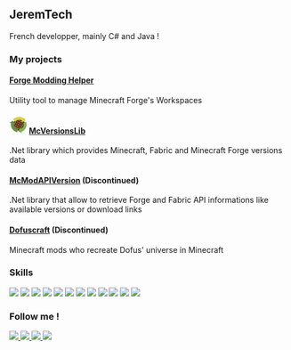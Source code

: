 ## JeremTech

French developper, mainly C# and Java !

### My projects
#### [Forge Modding Helper](https://github.com/JeremTech/Forge-Modding-Helper)
Utility tool to manage Minecraft Forge's Workspaces

#### <img width ='32px' src ='https://raw.githubusercontent.com/JeremTech/McVersionsLib/main/icon.png'> [McVersionsLib](https://github.com/JeremTech/McVersionsLib)   
.Net library which provides Minecraft, Fabric and Minecraft Forge versions data

#### [McModAPIVersion](https://github.com/JeremTech/McModAPIVersions) (Discontinued)
.Net library that allow to retrieve Forge and Fabric API informations like available versions or download links

#### [Dofuscraft](https://github.com/JeremTech/dofuscraft) (Discontinued)
Minecraft mods who recreate Dofus' universe in Minecraft

### Skills
<p> 
<img width ='32px' src ='https://raw.githubusercontent.com/rahulbanerjee26/githubAboutMeGenerator/main/icons/csharp.svg'>
<img width ='32px' src ='https://raw.githubusercontent.com/rahulbanerjee26/githubAboutMeGenerator/main/icons/java.svg'>
<img width ='32px' src ='https://raw.githubusercontent.com/rahulbanerjee26/githubAboutMeGenerator/main/icons/dotnet.svg'>
<img width ='32px' src ='https://raw.githubusercontent.com/rahulbanerjee26/githubAboutMeGenerator/main/icons/git.svg'>
<img width ='32px' src ='https://raw.githubusercontent.com/rahulbanerjee26/githubAboutMeGenerator/main/icons/xamarin.svg'>
<img width ='32px' src ='https://raw.githubusercontent.com/rahulbanerjee26/githubAboutMeGenerator/main/icons/html.svg'> 
<img width ='32px' src ='https://raw.githubusercontent.com/rahulbanerjee26/githubAboutMeGenerator/main/icons/css.svg'>
<img width ='32px' src ='https://raw.githubusercontent.com/rahulbanerjee26/githubAboutMeGenerator/main/icons/php.svg'>
<img width ='32px' src ='https://raw.githubusercontent.com/rahulbanerjee26/githubAboutMeGenerator/main/icons/python.svg'>
<img width ='32px' src ='https://raw.githubusercontent.com/rahulbanerjee26/githubAboutMeGenerator/main/icons/mysql.svg'>
<img width ='32px' src ='https://raw.githubusercontent.com/rahulbanerjee26/githubAboutMeGenerator/main/icons/flutter.svg'> 
<img width ='32px' src ='https://raw.githubusercontent.com/rahulbanerjee26/githubAboutMeGenerator/main/icons/arduino.svg'> 

</p>

### Follow me !
<p>
<a href="https://github.com/jeremtech"> 
  <img width ='32px' src ='https://raw.githubusercontent.com/rahulbanerjee26/githubAboutMeGenerator/main/icons/github.svg'>
</a>
<a href="https://twitter.com/jeremtech">
    <img width ='32px' src ='https://raw.githubusercontent.com/rahulbanerjee26/githubAboutMeGenerator/main/icons/twitter.svg'>
</a>
<a href="https://youtube.com/c/jeremtech">
    <img width ='32px' src ='https://raw.githubusercontent.com/rahulbanerjee26/githubAboutMeGenerator/main/icons/youtube.svg'>
</a>
<a href="https://discord.com/invite/GWcM5gq">
    <img width ='32px' src ='https://raw.githubusercontent.com/rahulbanerjee26/githubAboutMeGenerator/main/icons/discord.svg'>
</a>
</p>
